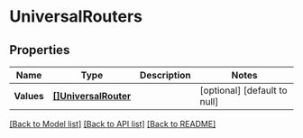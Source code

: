 # UniversalRouters

## Properties
Name | Type | Description | Notes
------------ | ------------- | ------------- | -------------
**Values** | [**[]UniversalRouter**](UniversalRouter.md) |  | [optional] [default to null]

[[Back to Model list]](../README.md#documentation-for-models) [[Back to API list]](../README.md#documentation-for-api-endpoints) [[Back to README]](../README.md)


